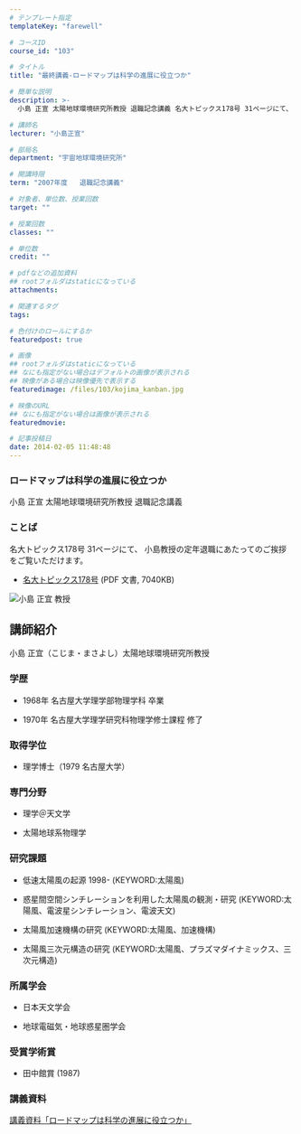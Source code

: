```yaml
---
# テンプレート指定
templateKey: "farewell"

# コースID
course_id: "103"

# タイトル
title: "最終講義-ロードマップは科学の進展に役立つか"

# 簡単な説明
description: >-
  小島 正宣 太陽地球環境研究所教授 退職記念講義 名大トピックス178号 31ページにて、 小島教授の定年退職にあたってのご挨拶をご覧いただけます。   * [名大トピックス...

# 講師名
lecturer: "小島正宣"

# 部局名
department: "宇宙地球環境研究所"

# 開講時限
term: "2007年度	退職記念講義"

# 対象者、単位数、授業回数
target: ""

# 授業回数
classes: ""

# 単位数
credit: ""

# pdfなどの追加資料
## rootフォルダはstaticになっている
attachments: 

# 関連するタグ
tags:

# 色付けのロールにするか
featuredpost: true

# 画像
## rootフォルダはstaticになっている
## なにも指定がない場合はデフォルトの画像が表示される
## 映像がある場合は映像優先で表示する
featuredimage: /files/103/kojima_kanban.jpg

# 映像のURL
## なにも指定がない場合は画像が表示される
featuredmovie: 

# 記事投稿日
date: 2014-02-05 11:48:48
---
```


### ロードマップは科学の進展に役立つか


小島 正宣 太陽地球環境研究所教授 退職記念講義


### ことば


名大トピックス178号 31ページにて、 小島教授の定年退職にあたってのご挨拶をご覧いただけます。


* [名大トピックス178号](http://www.nagoya-u.ac.jp/about-nu/public-relations/publication/upload_images/no178.pdf#retirement) (PDF 文書, 7040KB)


![小島 正宜 教授](/files/103/kojima.jpg) 

## 講師紹介


小島 正宜（こじま・まさよし）太陽地球環境研究所教授


### 学歴



* 1968年 名古屋大学理学部物理学科 卒業

* 1970年 名古屋大学理学研究科物理学修士課程 修了


### 取得学位



* 理学博士（1979 名古屋大学）


### 専門分野



* 理学＠天文学

* 太陽地球系物理学


### 研究課題



* 低速太陽風の起源 1998- (KEYWORD:太陽風)

* 惑星間空間シンチレーションを利用した太陽風の観測・研究 (KEYWORD:太陽風、電波星シンチレーション、電波天文)

* 太陽風加速機構の研究 (KEYWORD:太陽風、加速機構)

* 太陽風三次元構造の研究 (KEYWORD:太陽風、プラズマダイナミックス、三次元構造)


### 所属学会



* 日本天文学会

* 地球電磁気・地球惑星圏学会


### 受賞学術賞



* 田中館賞 (1987)


### 講義資料


[講義資料「ロードマップは科学の進展に役立つか」](/files/103/kojima_lect.pdf) 
